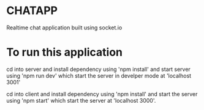 # CHATAPP

Realtime chat application built using socket.io

# To run this application

cd into server and install dependency using 'npm install'
and start server using 'npm run dev' which start the server in develper mode  at 'localhost 3001'

cd into client and install dependency using 'npm install' and start the server using
'npm start' which start the server at 'localhost 3000'.